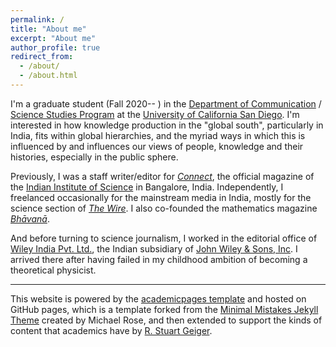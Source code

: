 ```yaml
---
permalink: /
title: "About me"
excerpt: "About me"
author_profile: true
redirect_from: 
  - /about/
  - /about.html
---
```


I'm a graduate student (Fall 2020-- ) in the [Department of Communication](https://communication.ucsd.edu/) / [Science Studies Program](https://sciencestudies.ucsd.edu/) at the [University of California San Diego](https://ucsd.edu/). I'm interested in how knowledge production in the "global south", particularly in India, fits within global hierarchies, and the myriad ways in which this is influenced by and influences our views of people, knowledge and their histories, especially in the public sphere.

Previously, I was a staff writer/editor for [<em>Connect</em>](https://connect.iisc.ac.in), the official magazine of the [Indian Institute of Science](https://iisc.ac.in) in Bangalore, India. Independently, I freelanced occasionally for the mainstream media in India, mostly for the science section of [<em>The Wire</em>](https://science.thewire.in). I also co-founded the mathematics magazine [<em>Bhāvanā</em>](https://bhavana.org.in).

And before turning to science journalism, I worked in the editorial office of [Wiley India Pvt. Ltd.](https://www.wileyindia.com/), the Indian subsidiary of [John Wiley & Sons, Inc](http://www.wiley.com/). I arrived there after having failed in my childhood ambition of becoming a theoretical physicist.

---

This website is powered by the [academicpages template](https://github.com/academicpages/academicpages.github.io) and hosted on GitHub pages, which is a template forked from the [Minimal Mistakes Jekyll Theme](https://mmistakes.github.io/minimal-mistakes/) created by Michael Rose, and then extended to support the kinds of content that academics have by [R. Stuart Geiger](http://stuartgeiger.com).



